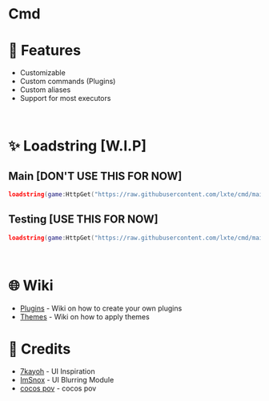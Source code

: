 # Cmd

# 🌟 Features

- Customizable
- Custom commands (Plugins)
- Custom aliases
- Support for most executors
 
<br/> 

# ✨ Loadstring [W.I.P]

## Main [DON'T USE THIS FOR NOW]
```lua
loadstring(game:HttpGet("https://raw.githubusercontent.com/lxte/cmd/main/main.lua"))()
```

## Testing [USE THIS FOR NOW]
```lua
loadstring(game:HttpGet("https://raw.githubusercontent.com/lxte/cmd/main/testing-main.lua"))()
```
<br/>

# 🌐 Wiki

- [Plugins](https://github.com/lxte/cmd/wiki/Plugins) - Wiki on how to create your own plugins
- [Themes](https://github.com/lxte/cmd/wiki/Themes) - Wiki on how to apply themes
  
# 🔨 Credits

- [7kayoh](https://github.com/7kayoh) - UI Inspiration
- [ImSnox](https://devforum.roblox.com/u/imsnox/summary) - UI Blurring Module
- [cocos pov](https://youtube.com) - cocos pov
